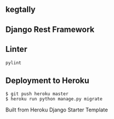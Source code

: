 ## kegtally

## Django Rest Framework

## Linter

`pylint`

## Deployment to Heroku

    $ git push heroku master
    $ heroku run python manage.py migrate

Built from Heroku Django Starter Template
